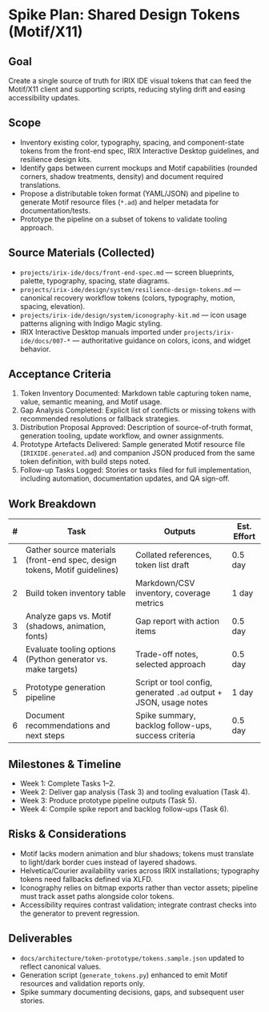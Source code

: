 # Spike Plan: Shared Design Tokens (Motif/X11)

## Goal
Create a single source of truth for IRIX IDE visual tokens that can feed the Motif/X11 client and supporting scripts, reducing styling drift and easing accessibility updates.

## Scope
- Inventory existing color, typography, spacing, and component-state tokens from the front-end spec, IRIX Interactive Desktop guidelines, and resilience design kits.
- Identify gaps between current mockups and Motif capabilities (rounded corners, shadow treatments, density) and document required translations.
- Propose a distributable token format (YAML/JSON) and pipeline to generate Motif resource files (`*.ad`) and helper metadata for documentation/tests.
- Prototype the pipeline on a subset of tokens to validate tooling approach.

## Source Materials (Collected)
- `projects/irix-ide/docs/front-end-spec.md` — screen blueprints, palette, typography, spacing, state diagrams.
- `projects/irix-ide/design/system/resilience-design-tokens.md` — canonical recovery workflow tokens (colors, typography, motion, spacing, elevation).
- `projects/irix-ide/design/system/iconography-kit.md` — icon usage patterns aligning with Indigo Magic styling.
- IRIX Interactive Desktop manuals imported under `projects/irix-ide/docs/007-*` — authoritative guidance on colors, icons, and widget behavior.

## Acceptance Criteria
1. Token Inventory Documented: Markdown table capturing token name, value, semantic meaning, and Motif usage.
2. Gap Analysis Completed: Explicit list of conflicts or missing tokens with recommended resolutions or fallback strategies.
3. Distribution Proposal Approved: Description of source-of-truth format, generation tooling, update workflow, and owner assignments.
4. Prototype Artefacts Delivered: Sample generated Motif resource file (`IRIXIDE.generated.ad`) and companion JSON produced from the same token definition, with build steps noted.
5. Follow-up Tasks Logged: Stories or tasks filed for full implementation, including automation, documentation updates, and QA sign-off.

## Work Breakdown
| # | Task | Outputs | Est. Effort |
|---|------|---------|-------------|
| 1 | Gather source materials (front-end spec, design tokens, Motif guidelines) | Collated references, token list draft | 0.5 day |
| 2 | Build token inventory table | Markdown/CSV inventory, coverage metrics | 1 day |
| 3 | Analyze gaps vs. Motif (shadows, animation, fonts) | Gap report with action items | 0.5 day |
| 4 | Evaluate tooling options (Python generator vs. make targets) | Trade-off notes, selected approach | 0.5 day |
| 5 | Prototype generation pipeline | Script or tool config, generated `.ad` output + JSON, usage notes | 1 day |
| 6 | Document recommendations and next steps | Spike summary, backlog follow-ups, success criteria | 0.5 day |

## Milestones & Timeline
- Week 1: Complete Tasks 1–2.
- Week 2: Deliver gap analysis (Task 3) and tooling evaluation (Task 4).
- Week 3: Produce prototype pipeline outputs (Task 5).
- Week 4: Compile spike report and backlog follow-ups (Task 6).

## Risks & Considerations
- Motif lacks modern animation and blur shadows; tokens must translate to light/dark border cues instead of layered shadows.
- Helvetica/Courier availability varies across IRIX installations; typography tokens need fallbacks defined via XLFD.
- Iconography relies on bitmap exports rather than vector assets; pipeline must track asset paths alongside color tokens.
- Accessibility requires contrast validation; integrate contrast checks into the generator to prevent regression.

## Deliverables
- `docs/architecture/token-prototype/tokens.sample.json` updated to reflect canonical values.
- Generation script (`generate_tokens.py`) enhanced to emit Motif resources and validation reports only.
- Spike summary documenting decisions, gaps, and subsequent user stories.
